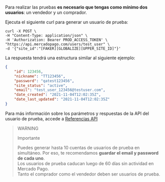Para realizar las pruebas **es necesario que tengas como mínimo dos usuarios**: un vendedor y un comprador.

Ejecuta el siguiente curl para generar un usuario de prueba:

```curl
curl -X POST \
-H "Content-Type: application/json" \
-H 'Authorization: Bearer PROD_ACCESS_TOKEN' \
"https://api.mercadopago.com/users/test_user" \
-d '{"site_id":"[FAKER][GLOBALIZE][UPPER_SITE_ID]"}'
```

La respuesta tendrá una estructura similar al siguiente ejemplo:

```json
{
    "id": 123456,
    "nickname": "TT123456",
    "password": "qatest123456",
    "site_status": "active",
    "email": "test_user_123456@testuser.com",
    "date_created": "2021-11-04T12:02:35Z",
    "date_last_updated": "2021-11-04T12:02:35Z"
}
```

Para más información sobre los parámetros y respuestas de la API del usuario de prueba, accede a [Referencias API](https://www.mercadopago[FAKER][URL][DOMAIN]/developers/es/reference)

>WARNING
>
>Importante
>
> Puedes generar hasta 10 cuentas de usuarios de prueba en simultáneo. Por eso, te recomendamos **guardar el email y password de cada uno**.
> <br/>
> Los usuarios de prueba caducan luego de 60 días sin actividad en Mercado Pago.
> <br/>
> Tanto el comprador como el vendedor deben ser usuarios de prueba.